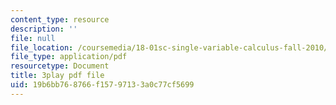 ```yaml
---
content_type: resource
description: ''
file: null
file_location: /coursemedia/18-01sc-single-variable-calculus-fall-2010/19b6bb768766f15797133a0c77cf5699_bo8SFHppXZk.pdf
file_type: application/pdf
resourcetype: Document
title: 3play pdf file
uid: 19b6bb76-8766-f157-9713-3a0c77cf5699
---
```

